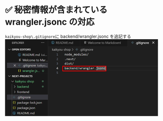 # ✅ 秘密情報が含まれている wrangler.jsonc の対応

`kaikyou-shop\.gitignore`に backend/wrangler.jsonc を追記する
![alt text](image.png)
